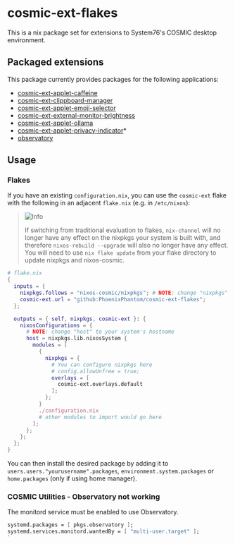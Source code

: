 # cosmic-ext-flakes
This is a nix package set for extensions to System76's COSMIC desktop
environment. 

## Packaged extensions
This package currently provides packages for the following applications:
 * [cosmic-ext-applet-caffeine](https://github.com/tropicbliss/cosmic-ext-applet-caffeine)
 * [cosmic-ext-clippboard-manager](https://github.com/wiiznokes/clipboard-manager)
 * [cosmic-ext-applet-emoji-selector](https://github.com/leb-kuchen/cosmic-applet-emoji-selector)
 * [cosmic-ext-external-monitor-brightness](https://github.com/maciekk64/cosmic-ext-applet-external-monitor-brightness)
 * [cosmic-ext-applet-ollama](https://github.com/elevenhsoft/cosmic-applet-ollama)
 * [cosmic-ext-applet-privacy-indicator](https://github.com/D-Brox/cosmic-ext-applet-privacy-indicator)*
 * [observatory](https://github.com/cosmic-utils/observatory)

## Usage

### Flakes

If you have an existing `configuration.nix`, you can use the `cosmic-ext` flake with the following in an adjacent `flake.nix` (e.g. in `/etc/nixos`):


> <picture>
>   <source media="(prefers-color-scheme: light)" srcset="https://raw.githubusercontent.com/Mqxx/GitHub-Markdown/main/blockquotes/badge/light-theme/info.svg">
>   <img alt="Info" src="https://raw.githubusercontent.com/Mqxx/GitHub-Markdown/main/blockquotes/badge/dark-theme/info.svg">
> </picture><br>
>
> If switching from traditional evaluation to flakes, `nix-channel` will no longer have any effect on the nixpkgs your system is built with, and therefore `nixos-rebuild --upgrade` will also no longer have any effect. You will need to use `nix flake update` from your flake directory to update nixpkgs and nixos-cosmic.


```nix
# flake.nix
{
  inputs = {
    nixpkgs.follows = "nixos-cosmic/nixpkgs"; # NOTE: change "nixpkgs" to "nixpkgs-stable" to use stable NixOS release
    cosmic-ext.url = "github:PhoenixPhantom/cosmic-ext-flakes";
  };

  outputs = { self, nixpkgs, cosmic-ext }: {
    nixosConfigurations = {
      # NOTE: change "host" to your system's hostname
      host = nixpkgs.lib.nixosSystem {
        modules = [
          {
            nixpkgs = {
              # You can configure nixpkgs here
              # config.allowUnfree = true;
              overlays = [
                cosmic-ext.overlays.default
              ];
            };
          }
          ./configuration.nix
          # other modules to import would go here
        ];
      };
    };
  };
}
```

You can then install the desired package by adding it to `users.users."yourusername".packages`,
`environment.system.packages` or `home.packages` (only if using home manager).

### COSMIC Utilities - Observatory not working

The monitord service must be enabled to use Observatory.

```nix
systemd.packages = [ pkgs.observatory ];
systemd.services.monitord.wantedBy = [ "multi-user.target" ];
`
